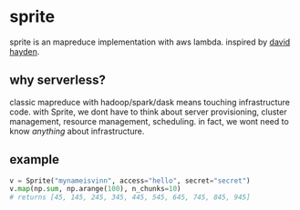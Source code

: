# sprite
sprite is an mapreduce implementation with aws lambda. inspired by [david hayden](https://davidhayden.org/articles/create-python-function-on-aws-lambda-using-serverless/).

## why serverless?
classic mapreduce with hadoop/spark/dask means touching infrastructure code. with Sprite, we dont have to think about server provisioning, cluster management, resource management, scheduling. in fact, we wont need to know *anything* about infrastructure.

## example
```python
v = Sprite("mynameisvinn", access="hello", secret="secret")
v.map(np.sum, np.arange(100), n_chunks=10)
# returns [45, 145, 245, 345, 445, 545, 645, 745, 845, 945]
```